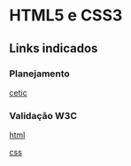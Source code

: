 # HTML5 e CSS3
## Links indicados
### Planejamento
[cetic](https://www.cetic.br/)
### Validação W3C
[html](https://validator.w3.org/)

[css](https://jigsaw.w3.org/css-validator/)

